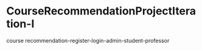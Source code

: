 # CourseRecommendationProjectIteration-I
course recommendation-register-login-admin-student-professor

